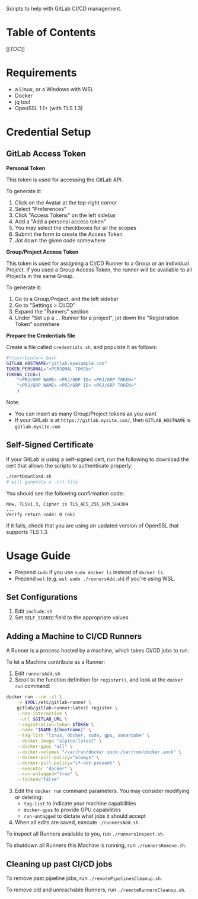 Scripts to help with GitLab CI/CD management.

# Table of Contents
[[_TOC_]]

# Requirements
- a Linux, or a Windows with WSL
- Docker
- jq tool
- OpenSSL 1.1+ (with TLS 1.3) 


# Credential Setup
## GitLab Access Token

**Personal Token**

This token is used for accessing the GitLab API.

To generate it:

1. Click on the Avatar at the top-right corner
2. Select "Preferences"
3. Click "Access Tokens" on the left sidebar
4. Add a "Add a personal access token"
5. You may select the checkboxes for all the scopes
6. Submit the form to create the Access Token
7. Jot down the given code somewhere

**Group/Project Access Token**

This token is used for assigning a CI/CD Runner to a Group or an individual Project. If you used a Group Access Token, the runner will be available to all Projects in the same Group.

To generate it:

1. Go to a Group/Project, and the left sidebar
2. Go to "Settings > CI/CD"
3. Expand the "Runners" section
4. Under "Set up a ... Runner for a project", jot down the "Registration Token" somwhere

**Prepare the Credentials file**

Create a file called `credentials.sh`, and populate it as follows:

```sh
#!/usr/bin/env bash
GITLAB_HOSTNAME="gitlab.myexample.com"
TOKEN_PERSONAL="<PERSONAL TOKEN>"
TOKENS_CICD=(
    "<PRJ/GRP NAME> <PRJ/GRP ID> <PRJ/GRP TOKEN>"
    "<PRJ/GRP NAME> <PRJ/GRP ID> <PRJ/GRP TOKEN>"
    )
```

Note:
- You can insert as many Group/Project tokens as you want
- If your GitLab is at `https://gitlab.mysite.com/`, then `GITLAB_HOSTNAME` is `gitlab.mysite.com`


## Self-Signed Certificate
If your GitLab is using a self-signed cert, run the following to download the cert that allows the scripts to authenticate properly:
```sh
./certDownload.sh
# will generate a .crt file
```

You should see the following confirmation code:
```
New, TLSv1.3, Cipher is TLS_AES_256_GCM_SHA384
...
Verify return code: 0 (ok)
```
If it fails, check that you are using an updated version of OpenSSL that supports TLS 1.3.



# Usage Guide
- Prepend `sudo` if you use `sudo docker ls` instead of `docker ls`.
- Prepend `wsl` (e.g. `wsl sudo ./runnersAdd.sh`) if you're using WSL.

## Set Configurations
1. Edit `include.sh`
2. Set `SELF_SIGNED` field to the appropriate values

## Adding a Machine to CI/CD Runners
A Runner is a process hosted by a machine, which takes CI/CD jobs to run.

To let a Machine contribute as a Runner:
1. Edit `runnersAdd.sh`
2. Scroll to the function definition for `register()`, and look at the `docker run` command:
```sh
docker run --rm -it \
    -v $VOL:/etc/gitlab-runner \
    gitlab/gitlab-runner:latest register \
    --non-interactive \
    --url $GITLAB_URL \
    --registration-token $TOKEN \
    --name "$NAME-$(hostname)" \
    --tag-list "linux, docker, cuda, gpu, sonarqube" \
    --docker-image "alpine:latest" \
    --docker-gpus "all" \
    --docker-volumes "/var/run/docker.sock:/var/run/docker.sock" \
    --docker-pull-policy="always" \
    --docker-pull-policy="if-not-present" \
    --executor "docker" \
    --run-untagged="true" \
    --locked="false"
```
3. Edit the `docker run` command parameters. You may consider modifying or deleting:
    - `tag-list` to indicate your machine capabilities
    - `docker-gpus` to provide GPU capabilities
    - `run-untagged` to dictate what jobs it should accept
4. When all edits are saved, execute `./runnersAdd.sh`.

To inspect all Runners available to you, run `./runnersInspect.sh`.

To shutdown all Runners this Machine is running, run `./runnersRemove.sh`.

## Cleaning up past CI/CD jobs
To remove past pipeline jobs, run `./remotePipelinesCleanup.sh`.

To remove old and unreachable Runners, run `./remoteRunnersCleanup.sh`.
